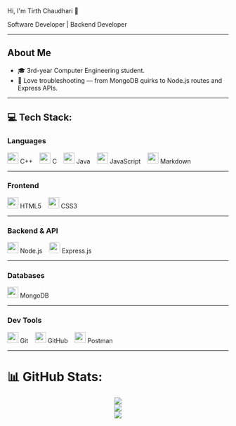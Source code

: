 Hi, I'm Tirth Chaudhari 👋

Software Developer | Backend Developer

---

## About Me

- 🎓 3rd-year Computer Engineering student.
- 🔧 Love troubleshooting — from MongoDB quirks to Node.js routes and Express APIs.

---

## 💻 Tech Stack:

### Languages

<p align="left">
  <img src="https://cdn.jsdelivr.net/gh/devicons/devicon/icons/cplusplus/cplusplus-original.svg" height="25"/> C++ &nbsp;&nbsp;
  <img src="https://cdn.jsdelivr.net/gh/devicons/devicon/icons/c/c-original.svg" height="25"/> C &nbsp;&nbsp;
  <img src="https://cdn.jsdelivr.net/gh/devicons/devicon/icons/java/java-original.svg" height="25"/> Java &nbsp;&nbsp;
  <img src="https://cdn.jsdelivr.net/gh/devicons/devicon/icons/javascript/javascript-original.svg" height="25"/> JavaScript &nbsp;&nbsp;
  <img src="https://cdn.jsdelivr.net/gh/devicons/devicon/icons/markdown/markdown-original.svg" height="25"/> Markdown &nbsp;&nbsp;
</p>

---

### Frontend

<p align="left">
  <img src="https://cdn.jsdelivr.net/gh/devicons/devicon/icons/html5/html5-original.svg" height="25"/> HTML5 &nbsp;&nbsp;
  <img src="https://cdn.jsdelivr.net/gh/devicons/devicon/icons/css3/css3-original.svg" height="25"/> CSS3 &nbsp;&nbsp;
</p>

---

### Backend & API

<p align="left">
  <img src="https://cdn.jsdelivr.net/gh/devicons/devicon/icons/nodejs/nodejs-original.svg" height="25"/> Node.js &nbsp;&nbsp;
  <img src="https://cdn.jsdelivr.net/gh/devicons/devicon/icons/express/express-original.svg" height="25" style="background-color: white; border-radius: 4px;"/> Express.js &nbsp;&nbsp;
</p>

---

### Databases

<p align="left">
  <!-- <img src="https://cdn.jsdelivr.net/gh/devicons/devicon/icons/sqlite/sqlite-original.svg" height="25"/> SQLite &nbsp;&nbsp;
  <img src="https://cdn.jsdelivr.net/gh/devicons/devicon/icons/postgresql/postgresql-original.svg" height="25"/> PostgreSQL &nbsp;&nbsp; -->
  <img src="https://cdn.jsdelivr.net/gh/devicons/devicon/icons/mongodb/mongodb-original.svg" height="25"/> MongoDB
</p>

---

### Dev Tools

<p align="left">
  <img src="https://cdn.jsdelivr.net/gh/devicons/devicon/icons/git/git-original.svg" height="25"/> Git &nbsp;&nbsp;
  <img src="https://cdn.jsdelivr.net/gh/devicons/devicon/icons/github/github-original.svg" height="25"/> GitHub &nbsp;&nbsp;
  <img src="https://cdn.jsdelivr.net/gh/devicons/devicon/icons/postman/postman-original.svg" height="25"/> Postman 
</p>

---

# 📊 GitHub Stats:

<p align="center">
  <img src="https://github-readme-stats.vercel.app/api?username=Tirth-955&theme=shadow_blue&hide_border=false&include_all_commits=true&count_private=false"/><br/>
  <img src="https://nirzak-streak-stats.vercel.app/?user=Tirth-955&theme=shadow_blue&hide_border=false"/><br/>
  <img src="https://github-readme-stats.vercel.app/api/top-langs/?username=Tirth-955&theme=shadow_blue&hide_border=false&include_all_commits=true&count_private=false&layout=compact"/>
</p>
